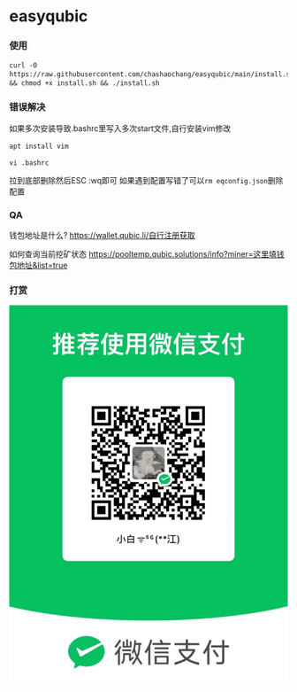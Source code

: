# easyqubic

### 使用

```
curl -O https://raw.githubusercontent.com/chashaochang/easyqubic/main/install.sh && chmod +x install.sh && ./install.sh
```

### 错误解决
如果多次安装导致.bashrc里写入多次start文件,自行安装vim修改
```
apt install vim
```
```
vi .bashrc
```
拉到底部删除然后ESC :wq即可
如果遇到配置写错了可以`rm eqconfig.json`删除配置

### QA
钱包地址是什么?
https://wallet.qubic.li/自行注册获取

如何查询当前挖矿状态
https://pooltemp.qubic.solutions/info?miner=这里填钱包地址&list=true

### 打赏
![image](5091710529311_.pic.jpg)

